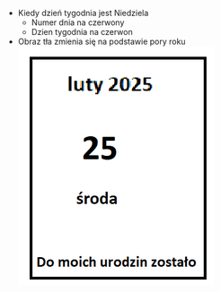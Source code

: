 ﻿- Kiedy dzień tygodnia jest Niedziela
  - Numer dnia na czerwony
  - Dzien tygodnia na czerwon
- Obraz tła zmienia się na podstawie pory roku
  ![Koncept kartki kalendarza](Media/koncept.png)
